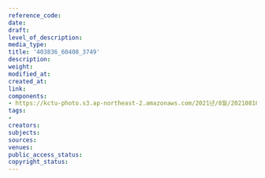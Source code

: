 ```yaml
---
reference_code: 
date: 
draft: 
level_of_description: 
media_type: 
title: '403836_60408_3749'
description: 
weight: 
modified_at: 
created_at: 
link: 
components:
- https://kctu-photo.s3.ap-northeast-2.amazonaws.com/2021년/8월/20210810_민주노총+양경수위원장+구속영장+규탄+시민사회종교단체+기자회견/403836_60408_3749.jpg
tags:
- 
creators: 
subjects: 
sources: 
venues: 
public_access_status: 
copyright_status: 
---
```

